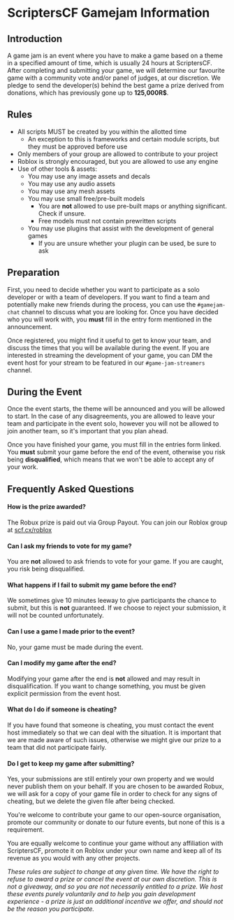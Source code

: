 # ScriptersCF Gamejam Information

## Introduction
A game jam is an event where you have to make a game based on a theme in a specified amount of time, which is usually 24 hours at ScriptersCF. After completing and submitting your game, we will determine our favourite game with a community vote and/or panel of judges, at our discretion. We pledge to send the developer(s) behind the best game a prize derived from donations, which has previously gone up to **125,000R$**.

## Rules
- All scripts MUST be created by you within the allotted time
    - An exception to this is frameworks and certain module scripts, but they must be approved before use
- Only members of your group are allowed to contribute to your project
- Roblox is strongly encouraged, but you are allowed to use any engine
- Use of other tools & assets:
    - You may use any image assets and decals
    - You may use any audio assets
    - You may use any mesh assets
    - You may use small free/pre-built models
        - You are **not** allowed to use pre-built maps or anything significant. Check if unsure.
        - Free models must not contain prewritten scripts
    - You may use plugins that assist with the development of general games
        - If you are unsure whether your plugin can be used, be sure to ask

## Preparation
First, you need to decide whether you want to participate as a solo developer or with a team of developers. If you want to find a team and potentially make new friends during the process, you can use the `#gamejam-chat` channel to discuss what you are looking for. Once you have decided who you will work with, you **must** fill in the entry form mentioned in the announcement.

Once registered, you might find it useful to get to know your team, and discuss the times that you will be available during the event.
If you are interested in streaming the development of your game, you can DM the event host for your stream to be featured in our `#game-jam-streamers` channel.

## During the Event
Once the event starts, the theme will be announced and you will be allowed to start. In the case of any disagreements, you are allowed to leave your team and participate in the event solo, however you will not be allowed to join another team, so it's important that you plan ahead.

Once you have finished your game, you must fill in the entries form linked. You **must** submit your game before the end of the event, otherwise you risk being **disqualified**, which means that we won't be able to accept any of your work.

## Frequently Asked Questions
#### How is the prize awarded?
The Robux prize is paid out via Group Payout. You can join our Roblox group at [scf.cx/roblox](https://scf.cx/roblox)

#### Can I ask my friends to vote for my game?
You are **not** allowed to ask friends to vote for your game. If you are caught, you risk being disqualified.

#### What happens if I fail to submit my game before the end?
We sometimes give 10 minutes leeway to give participants the chance to submit, but this is **not** guaranteed. If we choose to reject your submission, it will not be counted unfortunately.

#### Can I use a game I made prior to the event?
No, your game must be made during the event.

#### Can I modify my game after the end?
Modifying your game after the end is **not** allowed and may result in disqualification. If you want to change something, you must be given explicit permission from the event host.

#### What do I do if someone is cheating?
If you have found that someone is cheating, you must contact the event host immediately so that we can deal with the situation. It is important that we are made aware of such issues, otherwise we might give our prize to a team that did not participate fairly.

#### Do I get to keep my game after submitting?
Yes, your submissions are still entirely your own property and we would never publish them on your behalf. If you are chosen to be awarded Robux, we will ask for a copy of your game file in order to check for any signs of cheating, but we delete the given file after being checked.

You're welcome to contribute your game to our open-source organisation, promote our community or donate to our future events, but none of this is a requirement.

You are equally welcome to continue your game without any affiliation with ScriptersCF, promote it on Roblox under your own name and keep all of its revenue as you would with any other projects.

*These rules are subject to change at any given time. We have the right to refuse to award a prize or cancel the event at our own discretion. This is not a giveaway, and so you are not necessarily entitled to a prize. We host these events purely voluntarily and to help you gain development experience - a prize is just an additional incentive we offer, and should not be the reason you participate.*
